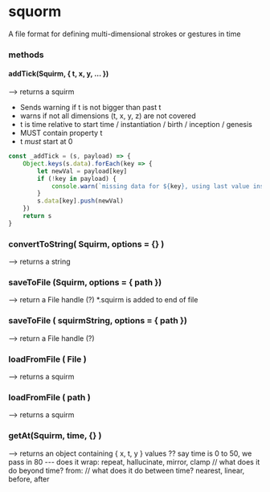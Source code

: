 # squorm
A file format for defining multi-dimensional strokes or gestures in time

### methods

#### addTick(Squirm, { t, x, y, ... })
--> returns a squirm
- Sends warning if t is not bigger than past t
- warns if not all dimensions (t, x, y, z) are not covered
- t is time relative to start time / instantiation / birth / inception / genesis
- MUST contain property t
- t *must* start at 0

```js
const _addTick = (s, payload) => {
    Object.keys(s.data).forEach(key => {
        let newVal = payload[key]
        if (!key in payload) {
            console.warn(`missing data for ${key}, using last value instead`)
        }
        s.data[key].push(newVal)
    })
    return s
}
```



### convertToString( Squirm, options = {} )
--> returns a string

### saveToFile (Squirm, options = { path })
--> return a File handle (?)
*.squirm is added to end of file

### saveToFile ( squirmString, options = { path })
--> return a File handle (?)

### loadFromFile ( File )
--> returns a squirm

### loadFromFile ( path )
--> returns a squirm

### getAt(Squirm, time, {} )
--> returns an object containing { x, t, y } values
?? say time is 0 to 50, we pass in 80 --- does it
wrap: repeat, hallucinate, mirror, clamp // what does it do beyond time?
from:  // what does it do between time? nearest, linear, before, after
